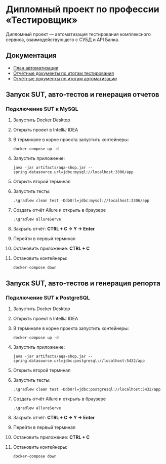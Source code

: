 # Дипломный проект по профессии «Тестировщик»
Дипломный проект — автоматизация тестирования комплексного сервиса, взаимодействующего с СУБД и API Банка.

## Документация
- [План автоматизации](documents/Plan.md)
- [Отчётные документы по итогам тестирования](documents/Report.md)
- [Отчётные документы по итогам автоматизации](documents/Summary.md)

## Запуск SUT, авто-тестов и генерация отчетов

### Подключение SUT к MySQL

1. Запустить Docker Desktop
2. Открыть проект в IntelliJ IDEA
3. В терминале в корне проекта запустить контейнеры:

   ```
   docker-compose up -d
   ```
4. Запустить приложение:

   ```
   java -jar artifacts/aqa-shop.jar --spring.datasource.url=jdbc:mysql://localhost:3306/app
   ```


1. Открыть второй терминал
2. Запустить тесты:

   ```
   .\gradlew clean test -DdbUrl=jdbc:mysql://localhost:3306/app
   ```
3. Создать отчёт Allure и открыть в браузере

   ```
   .\gradlew allureServe
   ```
4. Закрыть отчёт:
   **CTRL + C -> Y -> Enter**

5. Перейти в первый терминал
6. Остановить приложение:
   **CTRL + C**

7. Остановить контейнеры:

   ```
   docker-compose down
   ```

## Запуск SUT, авто-тестов и генерация репорта

### Подключение SUT к PostgreSQL

 1. Запустить Docker Desktop
 2. Открыть проект в IntelliJ IDEA
 3. В терминале в корне проекта запустить контейнеры:

    ```
    docker-compose up -d
    ```
 4. Запустить приложение:

    ```
    java -jar artifacts/aqa-shop.jar --spring.datasource.url=jdbc:postgresql://localhost:5432/app
    ```
 5. Открыть второй терминал
 6. Запустить тесты:

    ```
    .\gradlew clean test -DdbUrl=jdbc:postgresql://localhost:5432/app
    ```
 7. Создать отчёт Allure и открыть в браузере

    ```
    .\gradlew allureServe
    ```
 8. Закрыть отчёт:
    **CTRL + C -> Y -> Enter**

 9. Перейти в первый терминал
10. Остановить приложение:
    **CTRL + C**
    
12. Остановить контейнеры:

    ```
    docker-compose down
    ```
